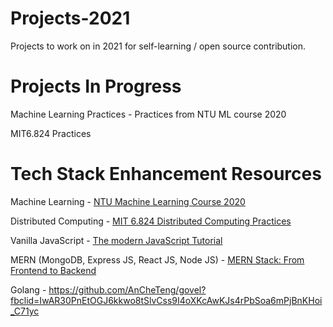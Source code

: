 # Projects-2021
Projects to work on in 2021 for self-learning / open source contribution.

# Projects In Progress
Machine Learning Practices - Practices from NTU ML course 2020

MIT6.824 Practices 

# Tech Stack Enhancement Resources
Machine Learning - [NTU Machine Learning Course 2020](http://speech.ee.ntu.edu.tw/~tlkagk/courses_ML20.html)

Distributed Computing - [MIT 6.824 Distributed Computing Practices](https://pdos.csail.mit.edu/6.824/schedule.html)

Vanilla JavaScript - [The modern JavaScript Tutorial](https://javascript.info/)

MERN (MongoDB, Express JS, React JS, Node JS) - [MERN Stack: From Frontend to Backend](https://www.udemy.com/course/mern-stack-front-to-back/learn/)

Golang - https://github.com/AnCheTeng/govel?fbclid=IwAR30PnEtOGJ6kkwo8tSlvCss9I4oXKcAwKJs4rPbSoa6mPjBnKHoi_C71yc
